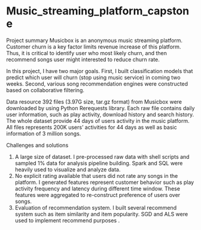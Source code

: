 # Music_streaming_platform_capstone
Project summary
Musicbox is an anonymous music streaming platform. Customer churn is a key factor limits revenue increase of this platform. Thus, it is critical to identify user who most likely churn, and then recommend songs user might interested to reduce churn rate.

In this project, I have two major goals. First, I built classification models that predict which user will churn (stop using music service) in coming two weeks. Second, various song recommendation engines were constructed based on collaborative filtering.

Data resource
392 files (3.97G size, tar.gz format) from Musicbox were downloaded by using Python Rerequests library.
Each raw file contains daily user information, such as play activity, download history and search history. 
The whole dataset provide 44 days of users activity in the music platform.
All files represents 200K users’ activities for 44 days as well as basic information of 3 million songs. 

Challenges and solutions
1.	A large size of dataset. I pre-processed raw data with shell scripts and sampled 1% data for analysis pipeline building. Spark and SQL were heavily used to visualize and analyze data.
2.	No explicit rating available that users did not rate any songs in the platform. I generated features represent customer behavior such as play activity frequency and latency during different time window. These features were aggregated to re-construct preference of users over songs. 
3.	Evaluation of recommendation system. I built several recommend system such as item similarity and item popularity. SGD and ALS were used to implement recommend purposes
. 
